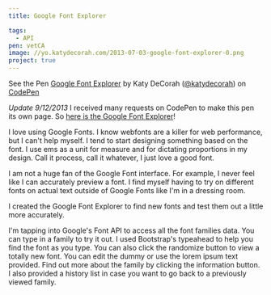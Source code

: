 ```yaml
---
title: Google Font Explorer

tags:
  - API
pen: vetCA
image: //yo.katydecorah.com/2013-07-03-google-font-explorer-0.png
project: true
---
```


<p data-height="400" data-theme-id="97" data-slug-hash="vetCA" data-user="katydecorah" data-default-tab="result" class='codepen'>See the Pen <a href='http://codepen.io/katydecorah/pen/vetCA'>Google Font Explorer</a> by Katy DeCorah (<a href='http://codepen.io/katydecorah'>@katydecorah</a>) on <a href='http://codepen.io'>CodePen</a></p>

_Update 9/12/2013_ I received many requests on CodePen to make this pen its own page. So [here is the Google Font Explorer]({{site.url}}/google-font-explorer/)!

I love using Google Fonts. I know webfonts are a killer for web performance, but I can't help myself. I tend to start designing something based on the font. I use ems as a unit for measure and for dictating proportions in my design. Call it process, call it whatever, I just love a good font.

I am not a huge fan of the Google Font interface. For example, I never feel like I can accurately preview a font. I find myself having to try on different fonts on actual text outside of Google Fonts like I'm in a dressing room.

I created the Google Font Explorer to find new fonts and test them out a little more accurately.

I'm tapping into Google's Font API to access all the font families data. You can type in a family to try it out. I used Bootstrap's typeahead to help you find the font as you type. You can also click the randomize button to view a totally new font. You can edit the dummy or use the lorem ipsum text provided. Find out more about the family by clicking the information button. I also provided a history list in case you want to go back to a previously viewed family.
